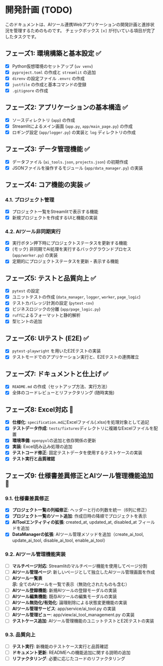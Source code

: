 # 開発計画 (TODO)

このドキュメントは、AIツール連携Webアプリケーションの開発計画と進捗状況を管理するためのものです。
チェックボックス `[x]` が付いている項目が完了したタスクです。

## フェーズ1: 環境構築と基本設定 ✅

- [x] Python仮想環境のセットアップ (`uv venv`)
- [x] `pyproject.toml` の作成と `streamlit` の追加
- [x] `direnv` の設定ファイル `.envrc` の作成
- [x] `justfile` の作成と基本コマンドの登録
- [x] `.gitignore` の作成

## フェーズ2: アプリケーションの基本構造 ✅

- [x] ソースディレクトリ (`app`) の作成
- [x] Streamlitによるメイン画面 (`app.py`, `app/main_page.py`) の作成
- [x] ロギング設定 (`app/logger.py`) の実装と `log` ディレクトリの作成

## フェーズ3: データ管理機能 ✅

- [x] データファイル (`ai_tools.json`, `projects.json`) の初期作成
- [x] JSONファイルを操作するモジュール (`app/data_manager.py`) の実装

## フェーズ4: コア機能の実装 ✅

### 4.1. プロジェクト管理

- [x] プロジェクト一覧をStreamlitで表示する機能
- [x] 新規プロジェクトを作成するUIと機能の実装

### 4.2. AIツール非同期実行

- [x] 実行ボタン押下時にプロジェクトステータスを更新する機能
- [x] (モック) 非同期でAI処理を実行するバックグラウンドプロセス (`app/worker.py`) の実装
- [x] 定期的にプロジェクトステータスを更新・表示する機能

## フェーズ5: テストと品質向上 ✅

- [x] `pytest` の設定
- [x] ユニットテストの作成 (`data_manager`, `logger`, `worker`, `page_logic`)
- [x] テストカバレッジ計測の設定 (`pytest-cov`)
- [x] ビジネスロジックの分離 (`app/page_logic.py`)
- [x] `ruff`によるフォーマットと静的解析
- [x] 型ヒントの追加

## フェーズ6: UIテスト (E2E) ✅

- [x] `pytest-playwright` を用いたE2Eテストの実装
- [x] テストモードでのアプリケーション実行と、E2Eテストの連携確立

## フェーズ7: ドキュメントと仕上げ ✅

- [x] `README.md` の作成（セットアップ方法、実行方法）
- [x] 全体のコードレビューとリファクタリング (随時実施)

## フェーズ8: Excel対応 🚧

- [x] **仕様化**: `specification.md`にExcelファイル(.xlsx)を処理対象として追記
- [x] **テストデータ作成**: `tests/fixtures`ディレクトリに複雑なExcelファイルを配置
- [x] **環境準備**: `openpyxl`の追加と依存関係の更新
- [x] **実装**: Excel読み込み処理の追加
- [x] **テストコード修正**: 固定テストデータを使用するテストケースの実装
- [x] **テスト実行と品質確認**

## フェーズ9: 仕様書差異修正とAIツール管理機能追加 🚧

### 9.1. 仕様書差異修正

- [x] **プロジェクト一覧の列幅修正**: ヘッダーと行の列数を統一（6列に修正）
- [x] **プロジェクト一覧のソート追加**: 作成日時の降順でプロジェクトを表示
- [x] **AIToolエンティティの拡張**: created_at, updated_at, disabled_at フィールドを追加
- [x] **DataManagerの拡張**: AIツール管理メソッドを追加（create_ai_tool, update_ai_tool, disable_ai_tool, enable_ai_tool）

### 9.2. AIツール管理機能実装

- [ ] **マルチページ対応**: Streamlitのマルチページ機能を使用してページ分割
- [ ] **AIツール管理ページ**: 新しいページとして独立したAIツール管理画面を作成
- [ ] **AIツール一覧表示**: 全てのAIツールを一覧で表示（無効化されたものも含む）
- [ ] **AIツール登録機能**: 新規AIツールの登録モーダルの実装
- [ ] **AIツール編集機能**: 既存AIツールの編集モーダルの実装
- [ ] **AIツール無効化/有効化**: 論理削除による状態変更機能の実装
- [ ] **AIツール管理サービス**: app/service/ai_tool.py の実装
- [ ] **AIツール管理ビュー**: app/view/ai_tool_management.py の実装
- [ ] **テストケース追加**: AIツール管理機能のユニットテストとE2Eテストの実装

### 9.3. 品質向上

- [ ] **テスト実行**: 新機能のテストケース実行と品質確認
- [ ] **ドキュメント更新**: READMEへの機能追加に関する説明の追加
- [ ] **リファクタリング**: 必要に応じたコードのリファクタリング
